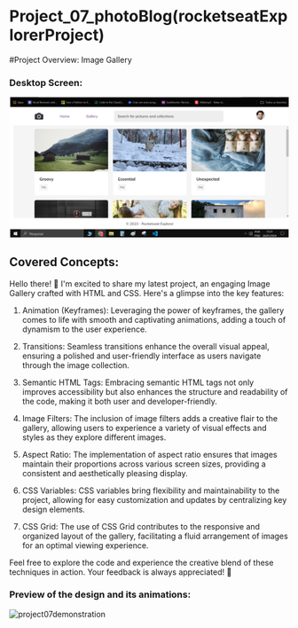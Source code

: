 # Project_07_photoBlog(rocketseatExplorerProject)

#Project Overview: Image Gallery

### Desktop Screen:
![Project06_desktop_screen](https://github.com/Felipevhm/html-css-js-react-node/blob/main/Project_07_photoBlog_(rocketseatExplorerProject)/preview/preview_photoblog.png)

## Covered Concepts:
Hello there! 👋 I'm excited to share my latest project, an engaging Image Gallery crafted with HTML and CSS. Here's a glimpse into the key features:

1. Animation (Keyframes):
Leveraging the power of keyframes, the gallery comes to life with smooth and captivating animations, adding a touch of dynamism to the user experience.

2. Transitions:
Seamless transitions enhance the overall visual appeal, ensuring a polished and user-friendly interface as users navigate through the image collection.

3. Semantic HTML Tags:
Embracing semantic HTML tags not only improves accessibility but also enhances the structure and readability of the code, making it both user and developer-friendly.

4. Image Filters:
The inclusion of image filters adds a creative flair to the gallery, allowing users to experience a variety of visual effects and styles as they explore different images.

5. Aspect Ratio:
The implementation of aspect ratio ensures that images maintain their proportions across various screen sizes, providing a consistent and aesthetically pleasing display.

6. CSS Variables:
CSS variables bring flexibility and maintainability to the project, allowing for easy customization and updates by centralizing key design elements.

7. CSS Grid:
The use of CSS Grid contributes to the responsive and organized layout of the gallery, facilitating a fluid arrangement of images for an optimal viewing experience.

Feel free to explore the code and experience the creative blend of these techniques in action. Your feedback is always appreciated! 🚀


### Preview of the design and its animations:
![project07demonstration](https://github.com/Felipevhm/html-css-js-react-node/blob/main/Project_07_photoBlog_(rocketseatExplorerProject)/preview/preview_photoblog.gif)
